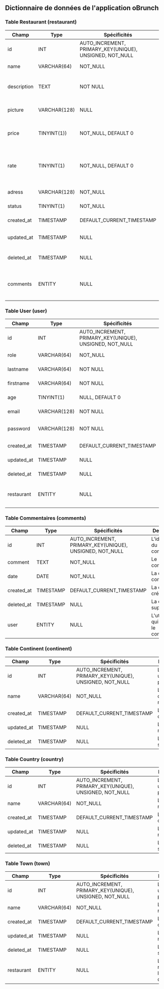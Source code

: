 ## Dictionnaire de données de l'application oBrunch

### Table Restaurant (restaurant)

|Champ|Type|Spécificités|Description|
|-|-|-|-|
|id|INT|AUTO_INCREMENT, PRIMARY_KEY(UNIQUE), <br />UNSIGNED, NOT_NULL|L'identifiant unique du produit|
|name|VARCHAR(64)|NOT_NULL|Le nom du restaurant|
|description|TEXT|NOT NULL|La description du restaurant|
|picture|VARCHAR(128)|NULL|l'URL de l'image du produit|
|price|TINYINT(1))|NOT_NULL, DEFAULT 0|Le niveau de tarification du restaurant|
|rate|TINYINT(1)|NOT_NULL, DEFAULT 0|L'avis des utilisateurs sur le produit (valeur de 1 a 5)|
|adress| VARCHAR(128)|NOT_NULL|L'adresse du restaurant|
|status| TINYINT(1)|NOT_NULL|Le status du restaurant|
|created_at|TIMESTAMP|DEFAULT_CURRENT_TIMESTAMP|La date de création|
|updated_at|TIMESTAMP|NULL|La date de la dernière mise a jour|
|deleted_at|TIMESTAMP|NULL|La date de la dernière mise a jour|
|comments|ENTITY| NULL| Le commentaire rattaché à un restaurant |

### Table User (user)

|Champ|Type|Spécificités|Description|
|-|-|-|-|
|id|INT|AUTO_INCREMENT, PRIMARY_KEY(UNIQUE), <br />UNSIGNED, NOT_NULL |L'identifiant de l'utilisateur|
|role|VARCHAR(64)|NOT_NULL |Le rôle de l'utilisateur|
|lastname|VARCHAR(64)|NOT NULL |Nom de l'utilisateur|
|firstname|VARCHAR(64)|NOT NULL |Prénom de l'utilisateur|
|age|TINYINT(1)|NULL, DEFAULT 0 | Age de l'utilisateur|
|email|VARCHAR(128)|NOT NULL |Email de l'utilisateur|
|password|VARCHAR(128)|NOT NULL |Mot de passe de l'utilisateur|
|created_at|TIMESTAMP|DEFAULT_CURRENT_TIMESTAMP |La date de création|
|updated_at|TIMESTAMP |NULL |La date de modification|
|deleted_at|TIMESTAMP |NULL |La date de suppression|
|restaurant| ENTITY | NULL| Le restaurant favori de l'user|


### Table Commentaires (comments)

|Champ|Type|Spécificités|Description|
|-|-|-|-|
| id | INT  | AUTO_INCREMENT, PRIMARY_KEY(UNIQUE), <br />UNSIGNED, NOT_NULL | L'identifiant du commentaire |
| comment | TEXT | NOT_NULL | Le commentaire |
| date | DATE | NOT_NULL| La date du commentaire |
| created_at| TIMESTAMP | DEFAULT_CURRENT_TIMESTAMP | La date de création |
| deleted_at| TIMESTAMP | NULL | La date de suppression |
| user | ENTITY | NULL |L'utilisateur qui a posté le commentaire|

### Table Continent (continent)

|Champ|Type|Spécificités|Description|
|-|-|-|-|
|id|INT|AUTO_INCREMENT, PRIMARY_KEY(UNIQUE), <br />UNSIGNED, NOT_NULL|L'identifiant unique du produit|
|name|VARCHAR(64)|NOT_NULL|Le continent du restaurant|
|created_at|TIMESTAMP|DEFAULT_CURRENT_TIMESTAMP |La date de création|
|updated_at|TIMESTAMP |NULL |La date de modification|
|deleted_at|TIMESTAMP |NULL |La date de suppression|

### Table Country (country)

|Champ|Type|Spécificités|Description|
|-|-|-|-|
|id|INT|AUTO_INCREMENT, PRIMARY_KEY(UNIQUE), <br />UNSIGNED, NOT_NULL|L'identifiant unique du produit|
|name|VARCHAR(64)|NOT_NULL|Le pays du restaurant|
|created_at|TIMESTAMP|DEFAULT_CURRENT_TIMESTAMP |La date de création|
|updated_at|TIMESTAMP |NULL |La date de modification|
|deleted_at|TIMESTAMP |NULL |La date de suppression|

### Table Town (town)

|Champ|Type|Spécificités|Description|
|-|-|-|-|
|id|INT|AUTO_INCREMENT, PRIMARY_KEY(UNIQUE), <br />UNSIGNED, NOT_NULL|L'identifiant unique du produit|
|name|VARCHAR(64)|NOT_NULL|La ville du restaurant|
|created_at|TIMESTAMP|DEFAULT_CURRENT_TIMESTAMP |La date de création|
|updated_at|TIMESTAMP |NULL |La date de modification|
|deleted_at|TIMESTAMP |NULL |La date de suppression|
|restaurant| ENTITY | NULL| Le restaurant localisé dans la ville|
